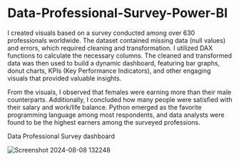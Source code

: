 # Data-Professional-Survey-Power-BI
I created visuals based on a survey conducted among over 630 professionals worldwide. The dataset contained missing data (null values) and errors, which required cleaning and transformation. I utilized DAX functions to calculate the necessary columns. The cleaned and transformed data was then used to build a dynamic dashboard, featuring bar graphs, donut charts, KPIs (Key Performance Indicators), and other engaging visuals that provided valuable insights.

From the visuals, I observed that females were earning more than their male counterparts. Additionally, I concluded how many people were satisfied with their salary and work/life balance. Python emerged as the favorite programming language among most respondents, and data analysts were found to be the highest earners among the surveyed professions.

Data Professional Survey dashboard

![Screenshot 2024-08-08 132248](https://github.com/user-attachments/assets/ac9f3b4b-b1c9-4a8e-95ed-064cf1d02205)
